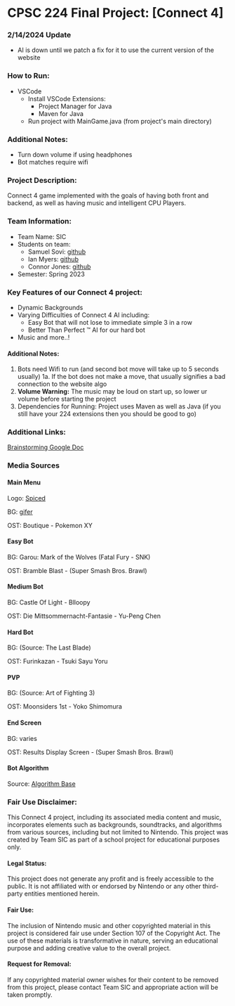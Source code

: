 # CPSC 224 Final Project: [Connect 4]

### 2/14/2024 Update
- AI is down until we patch a fix for it to use the current version of the website

### How to Run:
- VSCode
  - Install VSCode Extensions:
    - Project Manager for Java
    - Maven for Java
  - Run project with MainGame.java (from project's main directory)

### Additional Notes:
- Turn down volume if using headphones
- Bot matches require wifi

### Project Description:
Connect 4 game implemented with the goals of having both front and backend, as well as having music and intelligent CPU Players.

### Team Information:

- Team Name: SIC
- Students on team:
  - Samuel Sovi: [github](https://github.com/samps7)
  - Ian Myers: [github](https://github.com/imyers236)
  - Connor Jones: [github](https://github.com/Aldriik0)
- Semester: Spring 2023

### Key Features of our Connect 4 project:
- Dynamic Backgrounds
- Varying Difficulties of Connect 4 AI including:
  - Easy Bot that will not lose to immediate simple 3 in a row 
  - Better Than Perfect :tm:  AI for our hard bot
- Music
and more..!

#### Additional Notes:
1. Bots need Wifi to run (and second bot move will take up to 5 seconds usually)
    1a. If the bot does not make a move, that usually signifies a bad connection to the website algo
2. **Volume Warning:** The music may be loud on start up, so lower ur volume before starting the project
3. Dependencies for Running: Project uses Maven as well as Java 
    (if you still have your 224 extensions then you should be good to go)


### Additional Links:
[Brainstorming Google Doc](https://docs.google.com/document/d/19ZvKSF1ZGHA5aLDBdh-LnNyBYw2V33tKHoeipztha50/edit?usp=sharing)

### Media Sources

#### Main Menu

Logo: [Spiced](https://connect-4-game.vercel.app/)

BG: [gifer](https://gifer.com/en/TphJ)

OST: Boutique - Pokemon XY


#### Easy Bot

BG: Garou: Mark of the Wolves (Fatal Fury - SNK)

OST: Bramble Blast - (Super Smash Bros. Brawl)


#### Medium Bot

BG: Castle Of Light - Blloopy

OST: Die Mittsommernacht-Fantasie - Yu-Peng Chen


#### Hard Bot

BG: (Source: The Last Blade)

OST: Furinkazan - Tsuki Sayu Yoru


#### PVP

BG: (Source: Art of Fighting 3)

OST: Moonsiders 1st - Yoko Shimomura


#### End Screen

BG: varies

OST: Results Display Screen - (Super Smash Bros. Brawl)

#### Bot Algorithm

Source: [Algorithm Base](https://connect4.gamesolver.org/)


### Fair Use Disclaimer:
This Connect 4 project, including its associated media content and music, incorporates elements such as backgrounds, soundtracks, and algorithms from various sources, including but not limited to Nintendo. This project was created by Team SIC as part of a school project for educational purposes only.

#### Legal Status:
This project does not generate any profit and is freely accessible to the public. It is not affiliated with or endorsed by Nintendo or any other third-party entities mentioned herein.

#### Fair Use:
The inclusion of Nintendo music and other copyrighted material in this project is considered fair use under Section 107 of the Copyright Act. The use of these materials is transformative in nature, serving an educational purpose and adding creative value to the overall project.

#### Request for Removal:
If any copyrighted material owner wishes for their content to be removed from this project, please contact Team SIC and appropriate action will be taken promptly.
